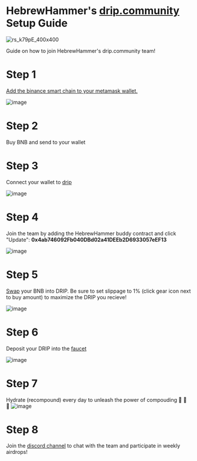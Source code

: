 # HebrewHammer's [drip.community](https://drip.community/) Setup Guide
![rs_k79pE_400x400](https://user-images.githubusercontent.com/97962028/150979572-1136e90e-9cba-4ad3-beff-03d28613d195.jpg)

Guide on how to join HebrewHammer's drip.community team!


# Step 1
[Add the binance smart chain to your metamask wallet.](https://academy.binance.com/en/articles/connecting-metamask-to-binance-smart-chain)


![image](https://user-images.githubusercontent.com/97962028/150976796-c3247c10-77eb-4121-9d5a-9093c45ff181.png)

# Step 2
Buy BNB and send to your wallet

# Step 3
Connect your wallet to [drip](https://drip.community/faucet)

![image](https://user-images.githubusercontent.com/97962028/150977463-949244fe-54e7-4d04-978a-c8e7d3725f64.png)

# Step 4
Join the team by adding the HebrewHammer buddy contract and click "Update":
**0x4ab746092Fb040DBd02a41DEEb2D6933057eEF13**

![image](https://user-images.githubusercontent.com/97962028/150977590-23aad55c-4e50-4227-a222-73c95c4ea433.png)

# Step 5
[Swap](https://drip.community/fountain) your BNB into DRIP. Be sure to set slippage to 1% (click gear icon next to buy amount) to maximize the DRIP you recieve! 

![image](https://user-images.githubusercontent.com/97962028/150977906-8d13b561-0c8b-44a4-9e3f-e0d28415aa8e.png)

# Step 6
Deposit your DRIP into the [faucet](https://drip.community/faucet)

![image](https://user-images.githubusercontent.com/97962028/150978252-b22d5ea3-1bd5-4a46-898b-af5aca8a4982.png)

# Step 7
Hydrate (recompound) every day to unleash the power of compouding :rocket: :rocket: :rocket: 
![image](https://user-images.githubusercontent.com/97962028/150979123-778cb125-c95c-4ba8-94f7-db4867f94963.png)

# Step 8
Join the [discord channel](https://discord.gg/UZh2fdkGQV) to chat with the team and participate in weekly airdrops!
